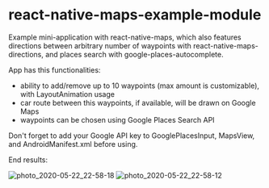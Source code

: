 # react-native-maps-example-module
Example mini-application with react-native-maps, which also features directions between arbitrary number of waypoints with react-native-maps-directions, and places search with google-places-autocomplete. 

App has this functionalities:
- ability to add/remove up to 10 waypoints (max amount is customizable), with LayoutAnimation usage
- car route between this waypoints, if available, will be drawn on Google Maps
- waypoints can be chosen using Google Places Search API

Don't forget to add your Google API key to GooglePlacesInput, MapsView, and AndroidManifest.xml before using.

End results:

![photo_2020-05-22_22-58-18](https://user-images.githubusercontent.com/10089446/82713484-c35d0400-9c93-11ea-84d9-2eaf51fdf56d.jpg)
![photo_2020-05-22_22-58-12](https://user-images.githubusercontent.com/10089446/82713459-b6401500-9c93-11ea-85c7-7c84ddaa43c9.jpg)
